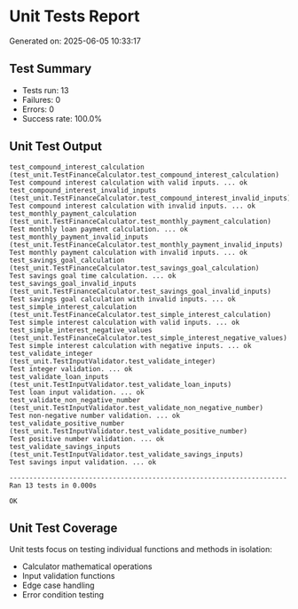# Unit Tests Report
Generated on: 2025-06-05 10:33:17

## Test Summary
- Tests run: 13
- Failures: 0
- Errors: 0
- Success rate: 100.0%

## Unit Test Output
```
test_compound_interest_calculation (test_unit.TestFinanceCalculator.test_compound_interest_calculation)
Test compound interest calculation with valid inputs. ... ok
test_compound_interest_invalid_inputs (test_unit.TestFinanceCalculator.test_compound_interest_invalid_inputs)
Test compound interest calculation with invalid inputs. ... ok
test_monthly_payment_calculation (test_unit.TestFinanceCalculator.test_monthly_payment_calculation)
Test monthly loan payment calculation. ... ok
test_monthly_payment_invalid_inputs (test_unit.TestFinanceCalculator.test_monthly_payment_invalid_inputs)
Test monthly payment calculation with invalid inputs. ... ok
test_savings_goal_calculation (test_unit.TestFinanceCalculator.test_savings_goal_calculation)
Test savings goal time calculation. ... ok
test_savings_goal_invalid_inputs (test_unit.TestFinanceCalculator.test_savings_goal_invalid_inputs)
Test savings goal calculation with invalid inputs. ... ok
test_simple_interest_calculation (test_unit.TestFinanceCalculator.test_simple_interest_calculation)
Test simple interest calculation with valid inputs. ... ok
test_simple_interest_negative_values (test_unit.TestFinanceCalculator.test_simple_interest_negative_values)
Test simple interest calculation with negative inputs. ... ok
test_validate_integer (test_unit.TestInputValidator.test_validate_integer)
Test integer validation. ... ok
test_validate_loan_inputs (test_unit.TestInputValidator.test_validate_loan_inputs)
Test loan input validation. ... ok
test_validate_non_negative_number (test_unit.TestInputValidator.test_validate_non_negative_number)
Test non-negative number validation. ... ok
test_validate_positive_number (test_unit.TestInputValidator.test_validate_positive_number)
Test positive number validation. ... ok
test_validate_savings_inputs (test_unit.TestInputValidator.test_validate_savings_inputs)
Test savings input validation. ... ok

----------------------------------------------------------------------
Ran 13 tests in 0.000s

OK

```

## Unit Test Coverage
Unit tests focus on testing individual functions and methods in isolation:
- Calculator mathematical operations
- Input validation functions
- Edge case handling
- Error condition testing
